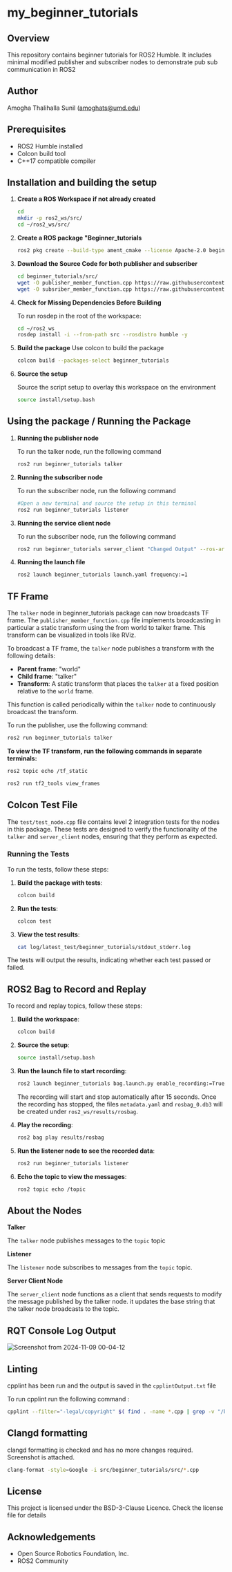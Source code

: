 # my_beginner_tutorials

## Overview
This repository contains beginner tutorials for ROS2 Humble. It includes minimal modified publisher and subscriber nodes to demonstrate pub sub communication in ROS2

## Author 
Amogha Thalihalla Sunil (amoghats@umd.edu)

## Prerequisites
- ROS2 Humble installed
- Colcon build tool
- C++17 compatible compiler

## Installation and building the setup

1. **Create a ROS Workspace if not already created**
    ```sh 
    cd 
    mkdir -p ros2_ws/src/
    cd ~/ros2_ws/src/ 
    ```

2. **Create a ROS package "Beginner_tutorials**
    ```sh 
    ros2 pkg create --build-type ament_cmake --license Apache-2.0 beginner_tutorials
    ```

3. **Download the Source Code for both publisher and subscriber**
    ```sh 
    cd beginner_tutorials/src/
    wget -O publisher_member_function.cpp https://raw.githubusercontent.com/ros2/examples/humble/rclcpp/topics/minimal_publisher/member_function.cpp
    wget -O subsriber_member_function.cpp https://raw.githubusercontent.com/ros2/examples/humble/rclcpp/topics/minimal_subscriber/member_function.cpp
    ```

4. **Check for Missing Dependencies Before Building**

    To run rosdep in the root of the workspace: 

    ```sh
    cd ~/ros2_ws 
    rosdep install -i --from-path src --rosdistro humble -y
    ```

5. **Build the package**
    Use colcon to build the package 

    ```sh
    colcon build --packages-select beginner_tutorials
    ```

4. **Source the setup**

    Source the script setup to overlay this workspace on the environment 
    ```sh
    source install/setup.bash
    ```

## Using the package / Running the Package 

1. **Running the publisher node** 

    To run the talker node, run the following command 

    ```sh
    ros2 run beginner_tutorials talker
    ```

2. **Running the subscriber node**

    To run the subscriber node, run the following command 
    ```sh
    #Open a new terminal and source the setup in this terminal
    ros2 run beginner_tutorials listener
    ```
3. **Running the service client node**

    To run the subscriber node, run the following command 
    ```sh
    ros2 run beginner_tutorials server_client "Changed Output" --ros-args --log-level debug
    ```

4. **Running the launch file**

    ```sh
    ros2 launch beginner_tutorials launch.yaml frequency:=1
    ```
    

## TF Frame 
The `talker` node in beginner_tutorials package can now broadcasts TF frame. The `publisher_member_function.cpp` file implements broadcasting in particular a static transform using the from world to talker frame. This transform can be visualized in tools like RViz.

To broadcast a TF frame, the `talker` node publishes a transform with the following details:

- **Parent frame**: "world"
- **Child frame**: "talker"
- **Transform**: A static transform that places the `talker` at a fixed position relative to the `world` frame.

This function is called periodically within the `talker` node to continuously broadcast the transform.

To run the publisher, use the following command:

```bash
ros2 run beginner_tutorials talker
```

**To view the TF transform, run the following commands in separate terminals:**
```bash
ros2 topic echo /tf_static

ros2 run tf2_tools view_frames
```

## Colcon Test File

The `test/test_node.cpp` file contains level 2 integration tests for the nodes in this package. These tests are designed to verify the functionality of the `talker` and `server_client` nodes, ensuring that they perform as expected.

### Running the Tests

To run the tests, follow these steps:

1. **Build the package with tests**:

    ```bash
    colcon build
    ```

2. **Run the tests**:

    ```bash
    colcon test
    ```

3. **View the test results**:
    ```bash
    cat log/latest_test/beginner_tutorials/stdout_stderr.log
    ```

The tests will output the results, indicating whether each test passed or failed.


## ROS2 Bag to Record and Replay

To record and replay topics, follow these steps:

1. **Build the workspace**:
    ```bash
    colcon build
    ```

2. **Source the setup**:
    ```bash
    source install/setup.bash
    ```

3. **Run the launch file to start recording**:
    ```bash
    ros2 launch beginner_tutorials bag.launch.py enable_recording:=True
    ```

    The recording will start and stop automatically after 15 seconds. Once the recording has stopped, the files `metadata.yaml` and `rosbag_0.db3` will be created under `ros2_ws/results/rosbag`.

4. **Play the recording**:
    ```bash
    ros2 bag play results/rosbag
    ```

5. **Run the listener node to see the recorded data**:
    ```bash
    ros2 run beginner_tutorials listener
    ```

6. **Echo the topic to view the messages**:
    ```bash
    ros2 topic echo /topic
    ```

## About the Nodes 

**Talker**

The ```talker``` node publishes messages to the ```topic``` topic


**Listener**

The ```listener``` node subscribes to messages from the ```topic``` topic.

**Server Client Node**

The ```server_client``` node functions as a client that sends requests to modify the message published by the talker node. it updates the base string that the talker node broadcasts to the topic.

## RQT Console Log Output

![Screenshot from 2024-11-09 00-04-12](https://github.com/user-attachments/assets/920c47f3-83a5-4954-8169-002cdf102ce5)

## Linting

cpplint has been run and the output is saved in the ```cpplintOutput.txt``` file

To run cpplint run the following command :

```sh
cpplint --filter="-legal/copyright" $( find . -name *.cpp | grep -v "/build/" )
```

## Clangd formatting
clangd formatting is checked and has no more changes required.
Screenshot is attached.

```sh
clang-format -style=Google -i src/beginner_tutorials/src/*.cpp
```

## License

This project is licensed under the BSD-3-Clause Licence. Check the license file for details

## Acknowledgements 

- Open Source Robotics Foundation, Inc.
- ROS2 Community
